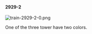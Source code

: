 #### 2929-2
![train-2929-2-0.png](https://github.com/lil-lab/nlvr/raw/master/nlvr/train/images/41/train-2929-2-0.png "train-2929-2-0.png")

One of the three tower have two colors.